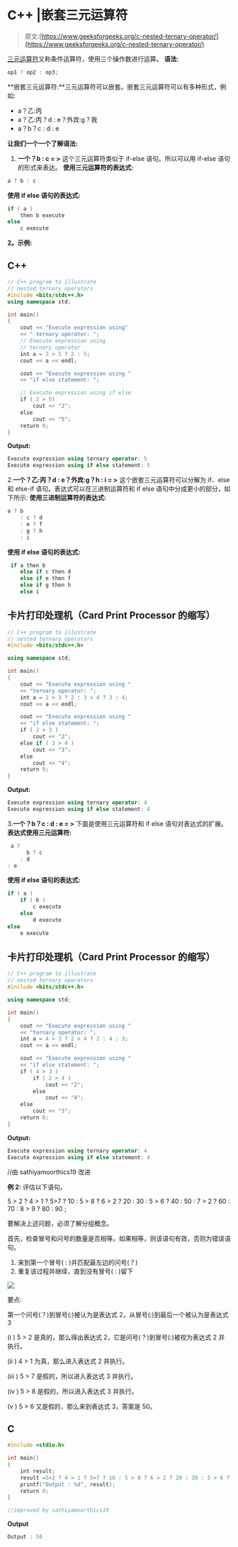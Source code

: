 # C++ |嵌套三元运算符

> 原文:[https://www.geeksforgeeks.org/c-nested-ternary-operator/](https://www.geeksforgeeks.org/c-nested-ternary-operator/)

[三元运算符](https://www.geeksforgeeks.org/cc-ternary-operator-some-interesting-observations/)又称条件运算符，使用三个操作数进行运算。
**语法:**

```cpp
op1 ? op2 : op3;
```

**嵌套三元运算符:**三元运算符可以嵌套。嵌套三元运算符可以有多种形式，例如:

*   a？乙:丙
*   a？乙:丙？d : e？外宾:g？我
*   a？b？c : d : e

**让我们一个一个了解语法:**

1.  **一个？b : c = >** 这个三元运算符类似于 if-else 语句。所以可以用 if-else 语句的形式来表达。
    **使用三元运算符的表达式:**

```cpp
a ? b : c
```

**使用 if else 语句的表达式:**

```cpp
if ( a ) 
    then b execute
else 
    c execute
```

**2。示例:**

## C++

```cpp
// C++ program to illustrate
// nested ternary operators
#include <bits/stdc++.h>
using namespace std;

int main()
{
    cout << "Execute expression using"
    << " ternary operator: ";
    // Execute expression using
    // ternary operator
    int a = 2 > 5 ? 2 : 5;
    cout << a << endl;

    cout << "Execute expression using "
    << "if else statement: ";

    // Execute expression using if else
    if ( 2 > 5)
        cout << "2";
    else
        cout << "5";
    return 0;
}
```

**Output:** 

```cpp
Execute expression using ternary operator: 5
Execute expression using if else statement: 5
```

2.**一个？乙:丙？d : e？外宾:g？h : i = >** 这个嵌套三元运算符可以分解为 if、else 和 else-if 语句。表达式可以在三进制运算符和 if else 语句中分成更小的部分，如下所示:
**使用三进制运算符的表达式:**

```cpp
a ? b
    : c ? d
    : e ? f
    : g ? h
    : i
```

**使用 if else 语句的表达式:**

```cpp
 if a then b
    else if c then d
    else if e then f
    else if g then h
    else i
```

## 卡片打印处理机（Card Print Processor 的缩写）

```cpp
// C++ program to illustrate
// nested ternary operators
#include <bits/stdc++.h>

using namespace std;

int main()
{
    cout << "Execute expression using "
    << "ternary operator: ";
    int a = 2 > 3 ? 2 : 3 > 4 ? 3 : 4;
    cout << a << endl;

    cout << "Execute expression using "
    << "if else statement: ";
    if ( 2 > 3 )
        cout << "2";
    else if ( 3 > 4 )
        cout << "3";
    else 
        cout << "4";
    return 0;
}
```

**Output:** 

```cpp
Execute expression using ternary operator: 4
Execute expression using if else statement: 4
```

3.**一个？b？c : d : e = >** 下面是使用三元运算符和 if else 语句对表达式的扩展。
**表达式使用三元运算符:**

```cpp
 a ?
      b ? c
    : d
: e
```

**使用 if else 语句的表达式:**

```cpp
if ( a )
    if ( b )
        c execute
    else 
        d execute
else 
    e execute
```

## 卡片打印处理机（Card Print Processor 的缩写）

```cpp
// C++ program to illustrate
// nested ternary operators
#include <bits/stdc++.h>

using namespace std;

int main()
{
    cout << "Execute expression using "
    << "ternary operator: ";
    int a = 4 > 3 ? 2 > 4 ? 2 : 4 : 3;
    cout << a << endl;

    cout << "Execute expression using "
    << "if else statement: ";
    if ( 4 > 3 )
        if ( 2 > 4 )
            cout << "2";
        else
            cout << "4";
    else
        cout << "3";
    return 0;
}
```

**Output:** 

```cpp
Execute expression using ternary operator: 4
Execute expression using if else statement: 4
```

//由 sathiyamoorthics19 改进

**例 2:** 评估以下语句。

5 > 2 ? 4 > 1 ? 5>7 ? 10 : 5 > 8 ? 6 > 2 ? 20 : 30 : 5 > 6 ? 40 : 50 : 7 > 2 ? 60 : 70 : 8 > 9 ? 80 : 90 ;

要解决上述问题，必须了解分组概念。

首先，检查冒号和问号的数量是否相等。如果相等，则该语句有效，否则为错误语句。

1.  来到第一个冒号( : )并匹配最左边的问号(？)
2.  重复该过程并继续，直到没有冒号( : )留下

![](img/f3270470e640a7b246392b10484afde6.png)

要点:

第一个问号(？)到冒号(:)被认为是表达式 2，从冒号(:)到最后一个被认为是表达式 3

(i ) 5 > 2 是真的，那么得出表达式 2，它是问号(？)到冒号(:)被视为表达式 2 并执行。

(ii ) 4 > 1 为真，那么进入表达式 2 并执行。

(iii ) 5 > 7 是假的，所以进入表达式 3 并执行。

(iv ) 5 > 8 是假的，所以进入表达式 3 并执行。

(v ) 5 > 6 又是假的，那么来到表达式 3，答案是 50。

## C

```cpp
#include <stdio.h>

int main()
{
    int result;
    result =5>2 ? 4 > 1 ? 5>7 ? 10 : 5 > 8 ? 6 > 2 ? 20 : 30 : 5 > 6 ? 40 : 50 : 7 > 2 ? 60 : 70 : 8 > 9 ? 80 : 90 ; 
    printf("Output : %d", result);
    return 0;
}

//improved by sathiyamoorthics19
```

**Output**

```cpp
Output : 50
```